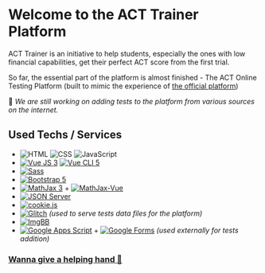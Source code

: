 <!-- # act_simulator

## Project setup
```
npm install
```

### Compiles and hot-reloads for development
```
npm run serve
```

### Compiles and minifies for production
```
npm run build
```

### Lints and fixes files
```
npm run lint
```

### Customize configuration
See [Configuration Reference](https://cli.vuejs.org/config/).

## New Tests
[English Section Form](https://docs.google.com/forms/d/e/1FAIpQLSfudo64Jh-bLZY76lwbXNHfiSGL3r2V9FPCm_2fXNiWE_B57A/viewform)
[Math Section Form](https://docs.google.com/forms/d/e/1FAIpQLSfp7lgtjfzOHxny9i5UInSUS9xGycOpWkPrjeAEILdijfCIHg/viewform)
[Reading Section Form](https://docs.google.com/forms/d/e/1FAIpQLSfHKZbgdk2PlBqJlA4QACIeituUujqqurPOfV0wPcGDrmTLGQ/viewform)
[Science Section Form](https://docs.google.com/forms/d/e/1FAIpQLSeJrruwRjJaav5Bntce7NAoXe6fn1qRrRQvrkyUY8OoLcHH4g/viewform)

### English / Reading Form
For underlined portions of text, please use this format " {{1 text portion 1}} ". (Replace "1" with number of the portion).

### Math / Science Forms
For images, type the number of the image after you upload it to Drive. "{{img_00}}"
For inline LaTex expressions, please put them like that " $ expression $ ", and for displayed expressions:  " $$ expression $$ ". -->


# Welcome to the ACT Trainer Platform
ACT Trainer is an initiative to help students, especially the ones with low financial capabilities, get their perfect ACT score from the first trial.

So far, the essential part of the platform is almost finished - The ACT Online Testing Platform (built to mimic the experience of [the official platform](https://cloud.e.act.org/cbt-for-international))

🔴 *We are still working on adding tests to the platform from various sources on the internet.*

<!--
## Used Techs / Services
(besides basic HTML/CSS/JS)
 - [Vue JS 3](https://vuejs.org/) & [Vue CLI 5](https://cli.vuejs.org/)
 - [Sass](https://sass-lang.com/)
 - [Bootstrap 5](https://getbootstrap.com/)
 - [MathJax 3](https://www.mathjax.org/) & [MathJax-Vue](https://github.com/hansonGong/mathjax-vue)
 - [JSON Server](https://github.com/jesperorb/json-server-heroku)
 - [cookie.js](https://github.com/florian/cookie.js)
 - [Glitch](https://glitch.com/) (used to serve tests data files for the platform)
 - [ImgBB](https://imgbb.com/) (used to serve images files for the platform)
 - [Google Apps Script](https://developers.google.com/apps-script) + [Google Forms](https://www.google.com/forms/) (used externally for tests addition)
 -->
 
 ## Used Techs / Services
 - ![HTML](https://img.shields.io/badge/-HTML5-E34F26?logo=HTML5&logoColor=white&style=flat-square)  ![CSS](https://img.shields.io/badge/-CSS3-1572B6?logo=CSS3&logoColor=white&style=flat-square)  ![JavaScript](https://img.shields.io/badge/-JavaScript-F7DF1E?logo=JavaScript&logoColor=white&style=flat-square)
 - [![Vue JS 3](https://img.shields.io/badge/-Vue.js%205-4FC08D?logo=Vue.js&logoColor=white&style=flat-square)](https://vuejs.org/)  [![Vue CLI 5](https://img.shields.io/badge/-Vue%20CLI%205-4FC08D?logo=Vue.js&logoColor=white&style=flat-square)](https://cli.vuejs.org/)
 - [![Sass](https://img.shields.io/badge/-Sass-CC6699?logo=Sass&logoColor=white&style=flat-square)](https://sass-lang.com/)
 - [![Bootstrap 5](https://img.shields.io/badge/-Bootstrap-7952B3?logo=Bootstrap&logoColor=white&style=flat-square)](https://getbootstrap.com/)
 - [![MathJax 3](https://img.shields.io/badge/-MathJax-0C9D58?&logoColor=white&style=flat-square)](https://www.mathjax.org/) + [![MathJax-Vue](https://img.shields.io/badge/-MathJax%20Vue-0C9D58?&logoColor=white&style=flat-square)](https://github.com/hansonGong/mathjax-vue)
 - [![JSON Server](https://img.shields.io/badge/-JSON%20Server-000000?logo=JSON&logoColor=white&style=flat-square)](https://github.com/jesperorb/json-server-heroku)
 - [![cookie.js](https://img.shields.io/badge/-cookie.js-1C9AD6?logoColor=white&style=flat-square)](https://github.com/florian/cookie.js)
 - [![Glitch](https://img.shields.io/badge/-Glitch-3333FF?logo=Glitch&logoColor=white&style=flat-square)](https://glitch.com/) *(used to serve tests data files for the platform)*
 - [![ImgBB](https://img.shields.io/badge/-ImgBB-1C9AD6?&logoColor=white&style=flat-square)](https://imgbb.com/)
 - [![Google Apps Script](https://img.shields.io/badge/-Google%20Apps%20Script-4285F4?logo=Google&logoColor=white&style=flat-square)](https://developers.google.com/apps-script) + [![Google Forms](https://img.shields.io/badge/-Google%20Drive-4285F4?logo=Google%20Drive&logoColor=white&style=flat-square)](https://www.google.com/forms/) *(used externally for tests addition)*

### [Wanna give a helping hand 🤝](mailto:mikhael.stem@gmail.com)
